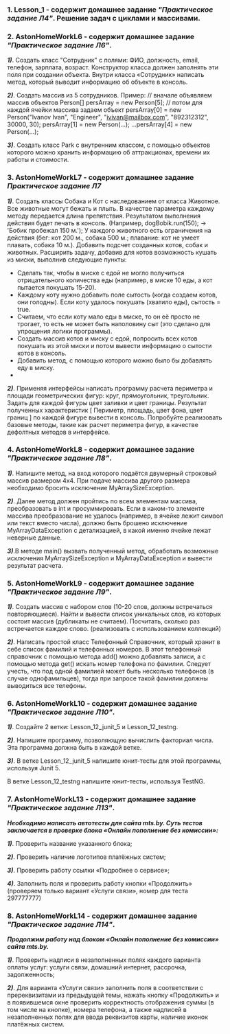 ### 1. Lesson_1 - содержит домашнее задание ***"Практическое задание Л4"***. Решение задач с циклами и массивами.

### 2. AstonHomeWorkL6 -  содержит домашнее задание ***"Практическое задание Л6"***. 
  ***1)***. Создать класс "Сотрудник" с полями: ФИО, должность, email, телефон, зарплата, возраст. 
Конструктор класса должен заполнять эти поля при создании объекта. 
Внутри класса «Сотрудник» написать метод, который выводит информацию об объекте в консоль.

  ***2)***. Создать массив из 5 сотрудников. 
Пример:
// вначале объявляем массив объектов
Person[] persArray = new Person[5];
// потом для каждой ячейки массива задаем объект
persArray[0] = new Person("Ivanov Ivan", "Engineer",
               "ivivan@mailbox.com", "892312312", 30000, 30);
persArray[1] = new Person(...);
...persArray[4] = new Person(...);

  ***3)***. Создать класс Park с внутренним классом, с помощью объектов которого можно хранить информацию об аттракционах, времени их работы и стоимости.

### 3. AstonHomeWorkL7 - содержит домашнее задание ***Практическое задание Л7***

***1)***. Создать классы Собака и Кот с наследованием от класса Животное.  
Все животные могут бежать и плыть. В качестве параметра каждому методу передается длина препятствия. Результатом выполнения действия будет печать в консоль. (Например, dogBobik.run(150); -> 'Бобик пробежал 150 м.'); 
У каждого животного есть ограничения на действия (бег: кот 200 м., собака 500 м.; плавание: кот не умеет плавать, собака 10 м.). Добавить подсчет созданных котов, собак и животных.
Расширить задачу, добавив для котов возможность кушать из миски, выполнив следующие пункты:
- Сделать так, чтобы в миске с едой не могло получиться отрицательного количества еды (например, в миске 10 еды, а кот пытается покушать 15-20).
- Каждому коту нужно добавить поле сытость (когда создаем котов, они голодны). Если коту удалось покушать (хватило еды), сытость = true.
- Считаем, что если коту мало еды в миске, то он её просто не трогает, то есть не может быть наполовину сыт (это сделано для упрощения логики программы).
- Создать массив котов и миску с едой, попросить всех котов покушать из этой миски и потом вывести информацию о сытости котов в консоль.
- Добавить метод, с помощью которого можно было бы добавлять еду в миску.
- 
***2)***. Применяя интерфейсы написать программу расчета периметра и площади геометрических фигур: круг, прямоугольник, треугольник.  
Задать для каждой фигуры цвет заливки и цвет границы. 
Результат полученных характеристик [ Периметр, площадь, цвет фона, цвет границ ] по каждой фигуре вывести в консоль. 
Попробуйте реализовать базовые методы, такие как расчет периметра фигур, в качестве дефолтных методов в интерфейсе.

### 4. AstonHomeWorkL8 -  содержит домашнее задание ***"Практическое задание Л8"***. 

***1)***. Напишите метод, на вход которого подаётся двумерный строковый массив размером 4х4. При подаче массива другого размера необходимо бросить исключение MyArraySizeException.

***2)***. Далее метод должен пройтись по всем элементам массива, преобразовать в int и просуммировать. Если в каком-то элементе массива преобразование не удалось (например, в ячейке лежит символ или текст вместо числа), должно быть брошено исключение MyArrayDataException с детализацией, в какой именно ячейке лежат неверные данные. 

***3)***.В методе main() вызвать полученный метод, обработать возможные исключения MyArraySizeException и MyArrayDataException и вывести результат расчета.

### 5. AstonHomeWorkL9 -  содержит домашнее задание ***"Практическое задание Л9"***. 
***1)***. Создать массив с набором слов (10-20 слов, должны встречаться повторяющиеся). Найти и вывести список уникальных слов, из которых состоит массив (дубликаты не считаем). Посчитать, сколько раз встречается каждое слово. (реализовать с использованием коллекций)

***2)***. Написать простой класс Телефонный Справочник, который хранит в себе список фамилий и телефонных номеров. В этот телефонный справочник с помощью метода add() можно добавлять записи, а с помощью метода get() искать номер телефона по фамилии. Следует учесть, что под одной фамилией может быть несколько телефонов (в случае однофамильцев), тогда при запросе такой фамилии должны выводиться все телефоны.

### 6. AstonHomeWorkL10 -  содержит домашнее задание ***"Практическое задание Л10"***. 
***1)***. Создайте 2 ветки: Lesson_12_junit_5 и Lesson_12_testng. 

***2)***. Напишите программу, позволяющую вычислить факториал числа. Эта программа должна быть в каждой ветке. 

***3)***. В ветке Lesson_12_junit_5 напишите юнит-тесты для этой программы, используя Junit 5. 

В ветке Lesson_12_testng  напишите юнит-тесты, используя TestNG.

### 7. AstonHomeWorkL13 -  содержит домашнее задание ***"Практическое задание Л13"***. 

***Необходимо написать автотесты для сайта mts.by. Суть тестов заключается в проверке блока «Онлайн пополнение без комиссии»:***

***1)***. Проверить название указанного блока;

***2)***. Проверить наличие логотипов платёжных систем;

***3)***. Проверить работу ссылки «Подробнее о сервисе»;

***4)***. Заполнить поля и проверить работу кнопки «Продолжить» (проверяем только вариант «Услуги связи», номер для теста 297777777)

### 8. AstonHomeWorkL14 -  содержит домашнее задание ***"Практическое задание Л14"***. 

***Продолжим работу над блоком «Онлайн пополнение без комиссии» сайта mts.by.***

***1)***. Проверить надписи в незаполненных полях каждого варианта оплаты услуг: услуги связи, домашний интернет, рассрочка, задолженность;

***2)***. Для варианта «Услуги связи» заполнить поля в соответствии с пререквизитами из предыдущей темы, нажать кнопку «Продолжить» и в появившемся окне проверить корректность отображения суммы (в том числе на кнопке), номера телефона, а также надписей в незаполненных полях для ввода реквизитов карты, наличие иконок платёжных систем.
